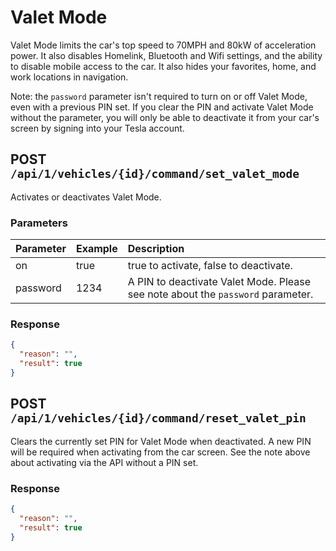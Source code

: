 # Valet Mode

Valet Mode limits the car's top speed to 70MPH and 80kW of acceleration power. It also disables Homelink, Bluetooth and
Wifi settings, and the ability to disable mobile access to the car. It also hides your favorites, home, and work
locations in navigation.

Note: the `password` parameter isn't required to turn on or off Valet Mode, even with a previous PIN set. If you clear the PIN and activate Valet Mode without the parameter, you will only be able to deactivate it from your car's screen by signing into your Tesla account.

## POST `/api/1/vehicles/{id}/command/set_valet_mode`

Activates or deactivates Valet Mode.

### Parameters

| Parameter | Example | Description                                                                     |
| :-------- | :------ | :------------------------------------------------------------------------------ |
| on        | true    | true to activate, false to deactivate.                                          |
| password  | 1234    | A PIN to deactivate Valet Mode. Please see note about the `password` parameter. |

### Response

```json
{
  "reason": "",
  "result": true
}
```

## POST `/api/1/vehicles/{id}/command/reset_valet_pin`

Clears the currently set PIN for Valet Mode when deactivated. A new PIN will be required when activating from the car screen. See the note above about activating via the API without a PIN set.

### Response

```json
{
  "reason": "",
  "result": true
}
```
